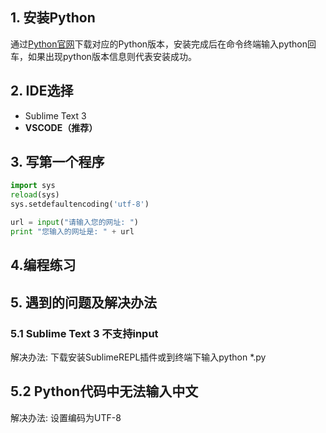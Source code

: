 ## 1. 安装Python

通过[Python官网](https://www.python.org/)下载对应的Python版本，安装完成后在命令终端输入python回车，如果出现python版本信息则代表安装成功。

## 2. IDE选择

* Sublime Text 3
* **VSCODE（推荐）**

## 3. 写第一个程序

```python
import sys
reload(sys) 
sys.setdefaultencoding('utf-8')

url = input("请输入您的网址: ")
print "您输入的网址是: " + url
```

## 4.编程练习


## 5. 遇到的问题及解决办法

### 5.1 Sublime Text 3 不支持input

解决办法: 下载安装SublimeREPL插件或到终端下输入python *.py

## 5.2 Python代码中无法输入中文

解决办法: 设置编码为UTF-8